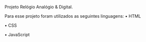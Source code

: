 Projeto Relógio Analógio & Digital.

Para esse projeto foram utilizados as seguintes linguagens: 
• HTML 

• CSS 

• JavaScript

